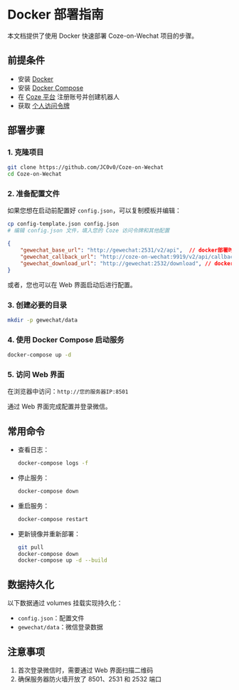 # Docker 部署指南

本文档提供了使用 Docker 快速部署 Coze-on-Wechat 项目的步骤。

## 前提条件

- 安装 [Docker](https://docs.docker.com/get-docker/)
- 安装 [Docker Compose](https://docs.docker.com/compose/install/)
- 在 [Coze 平台](https://www.coze.cn/) 注册账号并创建机器人
- 获取 [个人访问令牌](https://www.coze.cn/open/oauth/pats)

## 部署步骤

### 1. 克隆项目

```bash
git clone https://github.com/JC0v0/Coze-on-Wechat
cd Coze-on-Wechat
```

### 2. 准备配置文件

如果您想在启动前配置好 `config.json`，可以复制模板并编辑：

```bash
cp config-template.json config.json
# 编辑 config.json 文件，填入您的 Coze 访问令牌和其他配置
```

```json
{
    "gewechat_base_url": "http://gewechat:2531/v2/api",  // docker部署时需要这样配置
    "gewechat_callback_url": "http://coze-on-wechat:9919/v2/api/callback/collect", // docker部署时需要这样配置
    "gewechat_download_url": "http://gewechat:2532/download", // docker部署时需要这样配置
}
```

或者，您也可以在 Web 界面启动后进行配置。

### 3. 创建必要的目录

```bash
mkdir -p gewechat/data
```

### 4. 使用 Docker Compose 启动服务

```bash
docker-compose up -d
```

### 5. 访问 Web 界面

在浏览器中访问：`http://您的服务器IP:8501`

通过 Web 界面完成配置并登录微信。

## 常用命令

- 查看日志：
  ```bash
  docker-compose logs -f
  ```

- 停止服务：
  ```bash
  docker-compose down
  ```

- 重启服务：
  ```bash
  docker-compose restart
  ```

- 更新镜像并重新部署：
  ```bash
  git pull
  docker-compose down
  docker-compose up -d --build
  ```

## 数据持久化

以下数据通过 volumes 挂载实现持久化：

- `config.json`：配置文件
- `gewechat/data`：微信登录数据

## 注意事项

1. 首次登录微信时，需要通过 Web 界面扫描二维码
2. 确保服务器防火墙开放了 8501、2531 和 2532 端口
